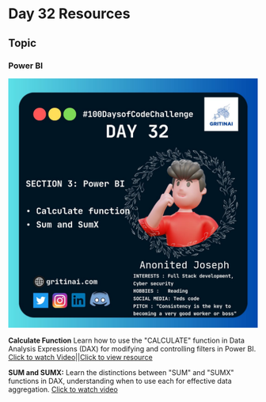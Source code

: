 # Day 32 Resources

## Topic

### Power BI

![100 days of code Day 32](https://github.com/GritinAI/100daysofcode2.0/blob/main/Images/Day32.jpg)


**Calculate Function** Learn how to use the "CALCULATE" function in Data Analysis Expressions (DAX) for modifying and controlling filters in Power BI.
[Click to watch Video](https://www.youtube.com/watch?v=--1S28Heijo&list=PLjNd3r1KLjQuVWrPuygE8QwEmCL6rrUrx&index=4)||[Click to view resource](https://drive.google.com/file/d/1-rfO5bDbun54GJS9TJfjd5bbKqpdtxzN/view)

**SUM and SUMX:** Learn the distinctions between "SUM" and "SUMX" functions in DAX, understanding when to use each for effective data aggregation.
[Click to watch video](https://www.youtube.com/watch?v=wR3c-tqlxrk&list=PLjNd3r1KLjQuVWrPuygE8QwEmCL6rrUrx&index=5)